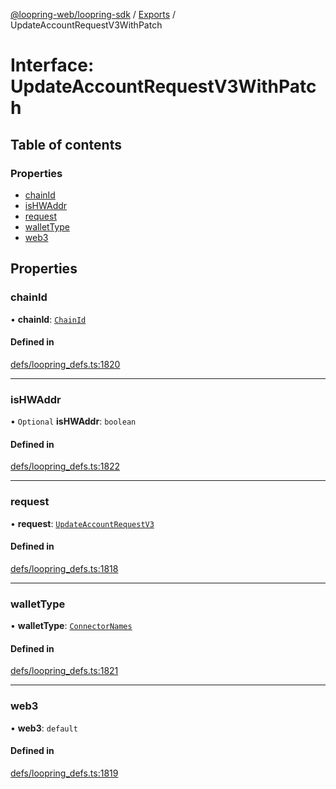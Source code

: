 [@loopring-web/loopring-sdk](../README.md) / [Exports](../modules.md) / UpdateAccountRequestV3WithPatch

# Interface: UpdateAccountRequestV3WithPatch

## Table of contents

### Properties

- [chainId](UpdateAccountRequestV3WithPatch.md#chainid)
- [isHWAddr](UpdateAccountRequestV3WithPatch.md#ishwaddr)
- [request](UpdateAccountRequestV3WithPatch.md#request)
- [walletType](UpdateAccountRequestV3WithPatch.md#wallettype)
- [web3](UpdateAccountRequestV3WithPatch.md#web3)

## Properties

### chainId

• **chainId**: [`ChainId`](../enums/ChainId.md)

#### Defined in

[defs/loopring_defs.ts:1820](https://github.com/Loopring/loopring_sdk/blob/ea87b1c/src/defs/loopring_defs.ts#L1820)

___

### isHWAddr

• `Optional` **isHWAddr**: `boolean`

#### Defined in

[defs/loopring_defs.ts:1822](https://github.com/Loopring/loopring_sdk/blob/ea87b1c/src/defs/loopring_defs.ts#L1822)

___

### request

• **request**: [`UpdateAccountRequestV3`](UpdateAccountRequestV3.md)

#### Defined in

[defs/loopring_defs.ts:1818](https://github.com/Loopring/loopring_sdk/blob/ea87b1c/src/defs/loopring_defs.ts#L1818)

___

### walletType

• **walletType**: [`ConnectorNames`](../enums/ConnectorNames.md)

#### Defined in

[defs/loopring_defs.ts:1821](https://github.com/Loopring/loopring_sdk/blob/ea87b1c/src/defs/loopring_defs.ts#L1821)

___

### web3

• **web3**: `default`

#### Defined in

[defs/loopring_defs.ts:1819](https://github.com/Loopring/loopring_sdk/blob/ea87b1c/src/defs/loopring_defs.ts#L1819)
